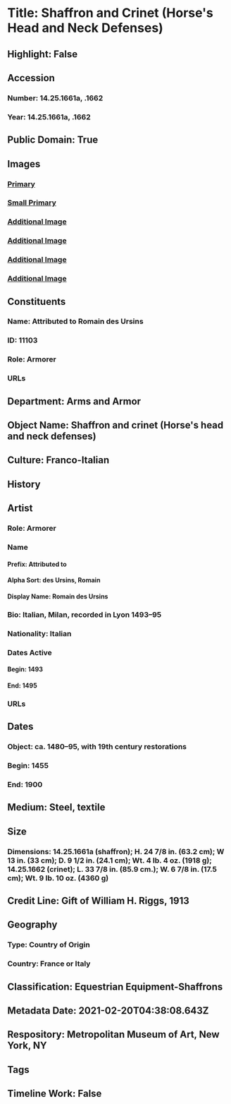 # Title: Shaffron and Crinet (Horse's Head and Neck Defenses)
## Highlight: False
## Accession
### Number: 14.25.1661a, .1662
### Year: 14.25.1661a, .1662
## Public Domain: True
## Images
### [Primary](https://images.metmuseum.org/CRDImages/aa/original/DP108850.jpg)
### [Small Primary](https://images.metmuseum.org/CRDImages/aa/web-large/DP108850.jpg)
### [Additional Image](https://images.metmuseum.org/CRDImages/aa/original/DP111371.jpg)
### [Additional Image](https://images.metmuseum.org/CRDImages/aa/original/DP108844.jpg)
### [Additional Image](https://images.metmuseum.org/CRDImages/aa/original/DP108846.jpg)
### [Additional Image](https://images.metmuseum.org/CRDImages/aa/original/DP108845.jpg)
## Constituents
### Name: Attributed to Romain des Ursins
### ID: 11103
### Role: Armorer
### URLs
## Department: Arms and Armor
## Object Name: Shaffron and crinet (Horse's head and neck defenses)
## Culture: Franco-Italian
## History
## Artist
### Role: Armorer
### Name
#### Prefix: Attributed to
#### Alpha Sort: des Ursins, Romain
#### Display Name: Romain des Ursins
### Bio: Italian, Milan, recorded in Lyon 1493–95
### Nationality: Italian
### Dates Active
#### Begin: 1493
#### End: 1495
### URLs
## Dates
### Object: ca. 1480–95, with 19th century restorations
### Begin: 1455
### End: 1900
## Medium: Steel, textile
## Size
### Dimensions: 14.25.1661a (shaffron); H. 24 7/8 in. (63.2 cm); W 13 in. (33 cm); D. 9 1/2 in. (24.1 cm); Wt. 4 lb. 4 oz. (1918 g); 14.25.1662 (crinet); L. 33 7/8 in. (85.9 cm.); W. 6 7/8 in. (17.5 cm); Wt. 9 lb. 10 oz. (4360 g)
## Credit Line: Gift of William H. Riggs, 1913
## Geography
### Type: Country of Origin
### Country: France or Italy
## Classification: Equestrian Equipment-Shaffrons
## Metadata Date: 2021-02-20T04:38:08.643Z
## Respository: Metropolitan Museum of Art, New York, NY
## Tags
## Timeline Work: False